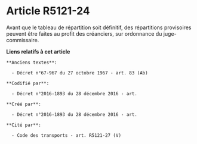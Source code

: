 # Article R5121-24

Avant que le tableau de répartition soit définitif, des répartitions provisoires peuvent être faites au profit des
créanciers, sur ordonnance du juge-commissaire.

**Liens relatifs à cet article**

	**Anciens textes**:

	  - Décret n°67-967 du 27 octobre 1967 - art. 83 (Ab)

	**Codifié par**:

	  - Décret n°2016-1893 du 28 décembre 2016 - art.

	**Créé par**:

	  - Décret n°2016-1893 du 28 décembre 2016 - art.

	**Cité par**:

	  - Code des transports - art. R5121-27 (V)
